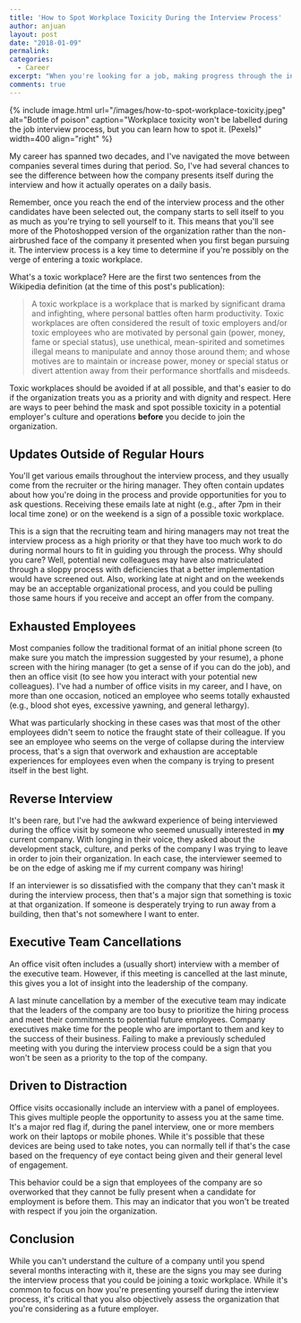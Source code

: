 ```yaml
---
title: 'How to Spot Workplace Toxicity During the Interview Process'
author: anjuan
layout: post
date: "2018-01-09"
permalink:
categories:
  - Career
excerpt: "When you're looking for a job, making progress through the interview process can be exciting. However, don't let it blind you to clues that the company may be a toxic workplace."
comments: true
---
```


{% include image.html url="/images/how-to-spot-workplace-toxicity.jpeg" alt="Bottle of poison" caption="Workplace toxicity won't be labelled during the job interview process, but you can learn how to spot it. (Pexels)" width=400 align="right" %}

My career has spanned two decades, and I've navigated the move between companies several times during that period. So, I've had several chances to see the difference between how the company presents itself during the interview and how it actually operates on a daily basis. 

Remember, once you reach the end of the interview process and the other candidates have been selected out, the company starts to sell itself to you as much as you're trying to sell yourself to it. This means that you'll see more of the Photoshopped version of the organization rather than the non-airbrushed face of the company it presented when you first began pursuing it. The interview process is a key time to determine if you're possibly on the verge of entering a toxic workplace.

What's a toxic workplace? Here are the first two sentences from the Wikipedia definition (at the time of this post's publication):

> A toxic workplace is a workplace that is marked by significant drama and infighting, where personal battles often harm productivity. Toxic workplaces are often considered the result of toxic employers and/or toxic employees who are motivated by personal gain (power, money, fame or special status), use unethical, mean-spirited and sometimes illegal means to manipulate and annoy those around them; and whose motives are to maintain or increase power, money or special status or divert attention away from their performance shortfalls and misdeeds. 

Toxic workplaces should be avoided if at all possible, and that's easier to do if the organization treats you as a priority and with dignity and respect. Here are ways to peer behind the mask and spot possible toxicity in a potential employer's culture and operations **before** you decide to join the organization.

## Updates Outside of Regular Hours

You'll get various emails throughout the interview process, and they usually come from the recruiter or the hiring manager. They often contain updates about how you're doing in the process and provide opportunities for you to ask questions. Receiving these emails late at night (e.g., after 7pm in their local time zone) or on the weekend is a sign of a possible toxic workplace.
 
This is a sign that the recruiting team and hiring managers may not treat the interview process as a high priority or that they have too much work to do during normal hours to fit in guiding you through the process. Why should you care? Well, potential new colleagues may have also matriculated through a sloppy process with deficiencies that a better implementation would have screened out. Also, working late at night and on the weekends may be an acceptable organizational process, and you could be pulling those same hours if you receive and accept an offer from the company.

## Exhausted Employees

Most companies follow the traditional format of an initial phone screen (to make sure you match the impression suggested by your resume), a phone screen with the hiring manager (to get a sense of if you can do the job), and then an office visit (to see how you interact with your potential new colleagues). I've had a number of office visits in my career, and I have, on more than one occasion, noticed an employee who seems totally exhausted (e.g., blood shot eyes, excessive yawning, and general lethargy).

What was particularly shocking in these cases was that most of the other employees didn't seem to notice the fraught state of their colleague. If you see an employee who seems on the verge of collapse during the interview process, that's a sign that overwork and exhaustion are acceptable experiences for employees even when the company is trying to present itself in the best light.

## Reverse Interview

It's been rare, but I've had the awkward experience of being interviewed during the office visit by someone who seemed unusually interested in **my** current company. With longing in their voice, they asked about the development stack, culture, and perks of the company I was trying to leave in order to join their organization. In each case, the interviewer seemed to be on the edge of asking me if my current company was hiring!

If an interviewer is so dissatisfied with the company that they can't mask it during the interview process, then that's a major sign that something is toxic at that organization. If someone is desperately trying to run away from a building, then that's not somewhere I want to enter.

## Executive Team Cancellations

An office visit often includes a (usually short) interview with a member of the executive team. However, if this meeting is cancelled at the last minute, this gives you a lot of insight into the leadership of the company.

A last minute cancellation by a member of the executive team may indicate that the leaders of the company are too busy to prioritize the hiring process and meet their commitments to potential future employees. Company executives make time for the people who are important to them and key to the success of their business. Failing to make a previously scheduled meeting with you during the interview process could be a sign that you won't be seen as a priority to the top of the company.

## Driven to Distraction

Office visits occasionally include an interview with a panel of employees. This gives multiple people the opportunity to assess you at the same time. It's a major red flag if, during the panel interview, one or more members work on their laptops or mobile phones. While it's possible that these devices are being used to take notes, you can normally tell if that's the case based on the frequency of eye contact being given and their general level of engagement.

This behavior could be a sign that employees of the company are so overworked that they cannot be fully present when a candidate for employment is before them. This may an indicator that you won't be treated with respect if you join the organization.

## Conclusion

While you can't understand the culture of a company until you spend several months interacting with it, these are the signs you may see during the interview process that you could be joining a toxic workplace. While it's common to focus on how you're presenting yourself during the interview process, it's critical that you also objectively assess the organization that you're considering as a future employer.